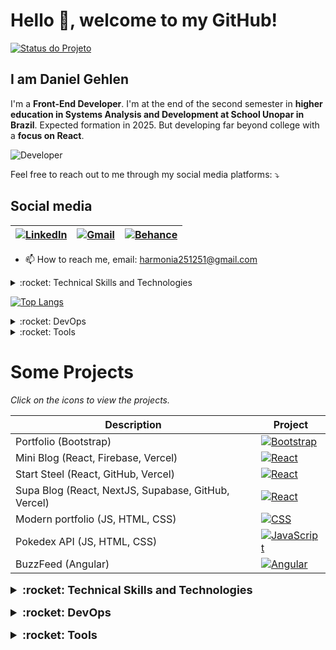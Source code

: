 # Hello 👋, welcome to my GitHub!

[![Status do Projeto](https://img.shields.io/badge/status-under%20development-blueviolet)](https://github.com/seu-usuario/seu-projeto)

## I am Daniel Gehlen

I'm a **Front-End Developer**. I'm at the end of the second semester in **higher education in Systems Analysis and Development at School Unopar in Brazil**. Expected formation in 2025. But developing far beyond college with a **focus on React**.

![Developer](https://github.com/Daniel-Gehlen/Daniel-Gehlen/assets/142283217/572d07d8-fa39-445f-b25c-833746ced0c2)


Feel free to reach out to me through my social media platforms: ⤵️

## Social media
| [![LinkedIn](https://img.shields.io/badge/LinkedIn-0077B5?style=flat-square&logo=linkedin&logoColor=white)](https://www.linkedin.com/in/daniel-gehlen-5350341a3) | [![Gmail](https://img.shields.io/badge/Gmail-D14836?style=flat-square&logo=gmail&logoColor=white)](harmonia251251@gmail.com) | [![Behance](https://img.shields.io/badge/Behance-053EFF?style=flat-square&logo=behance&logoColor=white)](https://www.behance.net/danielgehlen) |
| --- | --- | --- |


- 📫 How to reach me, email: harmonia251251@gmail.com

<details>
  <summary>:rocket: Technical Skills and Technologies</summary>

| [![JavaScript](https://img.shields.io/badge/JavaScript-F7DF1E?style=flat-square&logo=javascript&logoColor=black)](#) | [![TypeScript](https://img.shields.io/badge/TypeScript-3178C6?style=flat-square&logo=typescript&logoColor=white)](#) | [![React](https://img.shields.io/badge/React-61DAFB?style=flat-square&logo=react&logoColor=black)](#) |
| --- | --- | --- |
| [![Angular](https://img.shields.io/badge/Angular-DD0031?style=flat-square&logo=angular&logoColor=white)](#) | [![CSS](https://img.shields.io/badge/CSS-1572B6?style=flat-square&logo=css3&logoColor=white)](#) | [![HTML](https://img.shields.io/badge/HTML5-E34F26?style=flat-square&logo=html5&logoColor=white)](#) |
| [![Next.js](https://img.shields.io/badge/Next.js-000000?style=flat-square&logo=next.js&logoColor=white)](#) | [![Jest](https://img.shields.io/badge/Jest-C21325?style=flat-square&logo=jest&logoColor=white)](#) | [![OutSystems](https://img.shields.io/badge/OutSystems-0D76BD?style=flat-square&logo=outsystems&logoColor=white)](#) |
| [![MySQL](https://img.shields.io/badge/MySQL-4479A1?style=flat-square&logo=mysql&logoColor=white)](#) | [![MongoDB](https://img.shields.io/badge/MongoDB-47A248?style=flat-square&logo=mongodb&logoColor=white)](#) | [![Firebase](https://img.shields.io/badge/Firebase-FFCA28?style=flat-square&logo=firebase&logoColor=black)](#) |
</details>

[![Top Langs](https://github-readme-stats.vercel.app/api/top-langs/?username=anuraghazra&layout=pie)](https://github.com/anuraghazra/github-readme-stats)

<details>
  <summary>:rocket: DevOps</summary>
  
| [![Git](https://img.shields.io/badge/Git-F05032?style=flat-square&logo=git&logoColor=white)](#) | [![GitHub](https://img.shields.io/badge/GitHub-181717?style=flat-square&logo=github&logoColor=white)](#) | [![Docker](https://img.shields.io/badge/Docker-2496ED?style=flat-square&logo=docker&logoColor=white)](#) | [![Gitlab](https://img.shields.io/badge/Gitlab-FCA121?style=flat-square&logo=gitlab&logoColor=black)](#) |
| --- | --- | --- | --- |
</details>

<details>
  <summary>:rocket: Tools</summary>

| [![Visual Studio Code](https://img.shields.io/badge/Visual%20Studio%20Code-007ACC?style=flat-square&logo=visual-studio-code&logoColor=white)](#) | [![Figma](https://img.shields.io/badge/Figma-F24E1E?style=flat-square&logo=figma&logoColor=white)](#) | [![Insomnia](https://img.shields.io/badge/Insomnia-5849BE?style=flat-square&logo=insomnia&logoColor=white)](#) | [![Postman](https://img.shields.io/badge/Postman-FF6C37?style=flat-square&logo=postman&logoColor=white)](#) |
| --- | --- | --- | --- |
</details>

# Some Projects
*Click on the icons to view the projects.*

| Description | Project |
| ------------| --------|
| Portfolio (Bootstrap)  | [![Bootstrap](https://img.shields.io/badge/Bootstrap-7952B3?style=for-the-badge&logo=bootstrap&logoColor=white)](https://daniel-gehlen.github.io/bootstrap-portfolio/) |
| Mini Blog (React, Firebase, Vercel)  | [![React](https://img.shields.io/badge/React-61DAFB?style=for-the-badge&logo=react&logoColor=black)](https://miniblog-liart.vercel.app/)  |
| Start Steel (React, GitHub, Vercel)  | [![React](https://img.shields.io/badge/React-61DAFB?style=for-the-badge&logo=react&logoColor=black)](https://start-steel.vercel.app/)  |
| Supa Blog (React, NextJS, Supabase, GitHub, Vercel)  | [![React](https://img.shields.io/badge/React-61DAFB?style=for-the-badge&logo=react&logoColor=black)](https://supa-blog-nine.vercel.app/)  |
| Modern portfolio (JS, HTML, CSS)  | [![CSS](https://img.shields.io/badge/CSS-1572B6?style=for-the-badge&logo=css3&logoColor=white)](https://daniel-gehlen.github.io/js-developer-portfolio/)  |
| Pokedex API (JS, HTML, CSS)  | [![JavaScript](https://img.shields.io/badge/JavaScript-F7DF1E?style=for-the-badge&logo=javascript&logoColor=black)](https://js-developer-pokedex-api.vercel.app/)  |
| BuzzFeed (Angular)  | [![Angular](https://img.shields.io/badge/Angular-DD0031?style=for-the-badge&logo=angular&logoColor=white)](https://angular-buzzfeed-quizz-clone-psi.vercel.app/)  |






<details>
  <summary style="font-size: 18px; font-weight: bold; margin-top: 15px;">:rocket: Technical Skills and Technologies</summary>
<div style="display: flex; flex-wrap: wrap; gap: 10px; margin-top: 15px;">
<button style="padding: 10px 20px; font-size: 16px; font-weight: bold; border: none; border-radius: 8px; background: linear-gradient(135deg, #4CAF50, #2196F3); color: white; box-shadow: 0px 4px 8px rgba(0, 0, 0, 0.1); cursor: pointer;">JavaScript</button>

<button style="padding: 10px 20px; font-size: 16px; font-weight: bold; border: none; border-radius: 8px; background: linear-gradient(135deg, #3178C6, #61DAFB); color: white; box-shadow: 0px 4px 8px rgba(0, 0, 0, 0.1); cursor: pointer;">TypeScript</button>

<button style="padding: 10px 20px; font-size: 16px; font-weight: bold; border: none; border-radius: 8px; background: linear-gradient(135deg, #61DAFB, #000000); color: white; box-shadow: 0px 4px 8px rgba(0, 0, 0, 0.1); cursor: pointer;">React</button>

<button style="padding: 10px 20px; font-size: 16px; font-weight: bold; border: none; border-radius: 8px; background: linear-gradient(135deg, #DD0031, #E34F26); color: white; box-shadow: 0px 4px 8px rgba(0, 0, 0, 0.1); cursor: pointer;">Angular</button>

<button style="padding: 10px 20px; font-size: 16px; font-weight: bold; border: none; border-radius: 8px; background: linear-gradient(135deg, #1572B6, #E34F26); color: white; box-shadow: 0px 4px 8px rgba(0, 0, 0, 0.1); cursor: pointer;">CSS</button>

<button style="padding: 10px 20px; font-size: 16px; font-weight: bold; border: none; border-radius: 8px; background: linear-gradient(135deg, #E34F26, #FFCA28); color: white; box-shadow: 0px 4px 8px rgba(0, 0, 0, 0.1); cursor: pointer;">HTML</button>

<button style="padding: 10px 20px; font-size: 16px; font-weight: bold; border: none; border-radius: 8px; background: linear-gradient(135deg, #000000, #FFFFFF); color: white; box-shadow: 0px 4px 8px rgba(0, 0, 0, 0.1); cursor: pointer;">Next.js</button>

<button style="padding: 10px 20px; font-size: 16px; font-weight: bold; border: none; border-radius: 8px; background: linear-gradient(135deg, #C21325, #2496ED); color: white; box-shadow: 0px 4px 8px rgba(0, 0, 0, 0.1); cursor: pointer;">Jest</button>

<button style="padding: 10px 20px; font-size: 16px; font-weight: bold; border: none; border-radius: 8px; background: linear-gradient(135deg, #0D76BD, #FFCA28); color: white; box-shadow: 0px 4px 8px rgba(0, 0, 0, 0.1); cursor: pointer;">OutSystems</button>

<button style="padding: 10px 20px; font-size: 16px; font-weight: bold; border: none; border-radius: 8px; background: linear-gradient(135deg, #4479A1, #47A248); color: white; box-shadow: 0px 4px 8px rgba(0, 0, 0, 0.1); cursor: pointer;">MySQL</button>

<button style="padding: 10px 20px; font-size: 16px; font-weight: bold; border: none; border-radius: 8px; background: linear-gradient(135deg, #47A248, #FFCA28); color: white; box-shadow: 0px 4px 8px rgba(0, 0, 0, 0.1); cursor: pointer;">MongoDB</button>

<button style="padding: 10px 20px; font-size: 16px; font-weight: bold; border: none; border-radius: 8px; background: linear-gradient(135deg, #FFCA28, #000000); color: white; box-shadow: 0px 4px 8px rgba(0, 0, 0, 0.1); cursor: pointer;">Firebase</button>

</div>
</details>

<details>
  <summary style="font-size: 18px; font-weight: bold; margin-top: 15px;">:rocket: DevOps</summary>
<div style="display: flex; flex-wrap: wrap; gap: 10px; margin-top: 15px;">
<button style="padding: 10px 20px; font-size: 16px; font-weight: bold; border: none; border-radius: 8px; background: linear-gradient(135deg, #F05032, #181717); color: white; box-shadow: 0px 4px 8px rgba(0, 0, 0, 0.1); cursor: pointer;">Git</button>

<button style="padding: 10px 20px; font-size: 16px; font-weight: bold; border: none; border-radius: 8px; background: linear-gradient(135deg, #181717, #2496ED); color: white; box-shadow: 0px 4px 8px rgba(0, 0, 0, 0.1); cursor: pointer;">GitHub</button>

<button style="padding: 10px 20px; font-size: 16px; font-weight: bold; border: none; border-radius: 8px; background: linear-gradient(135deg, #2496ED, #FCA121); color: white; box-shadow: 0px 4px 8px rgba(0, 0, 0, 0.1); cursor: pointer;">Docker</button>

<button style="padding: 10px 20px; font-size: 16px; font-weight: bold; border: none; border-radius: 8px; background: linear-gradient(135deg, #FCA121, #000000); color: white; box-shadow: 0px 4px 8px rgba(0, 0, 0, 0.1); cursor: pointer;">GitLab</button>

</div>
</details>
<details>
  <summary style="font-size: 18px; font-weight: bold; margin-top: 15px;">:rocket: Tools</summary>
<div style="display: flex; flex-wrap: wrap; gap: 10px; margin-top: 15px;">
<button style="padding: 10px 20px; font-size: 16px; font-weight: bold; border: none; border-radius: 8px; background: linear-gradient(135deg, #007ACC, #F24E1E); color: white; box-shadow: 0px 4px 8px rgba(0, 0, 0, 0.1); cursor: pointer;">Visual Studio Code</button>

<button style="padding: 10px 20px; font-size: 16px; font-weight: bold; border: none; border-radius: 8px; background: linear-gradient(135deg, #F24E1E, #5849BE); color: white; box-shadow: 0px 4px 8px rgba(0, 0, 0, 0.1); cursor: pointer;">Figma</button>

<button style="padding: 10px 20px; font-size: 16px; font-weight: bold; border: none; border-radius: 8px; background: linear-gradient(135deg, #5849BE, #FF6C37); color: white; box-shadow: 0px 4px 8px rgba(0, 0, 0, 0.1); cursor: pointer;">Insomnia</button>

<button style="padding: 10px 20px; font-size: 16px; font-weight: bold; border: none; border-radius: 8px; background: linear-gradient(135deg, #FF6C37, #000000); color: white; box-shadow: 0px 4px 8px rgba(0, 0, 0, 0.1); cursor: pointer;">Postman</button>

</div>
</details>
